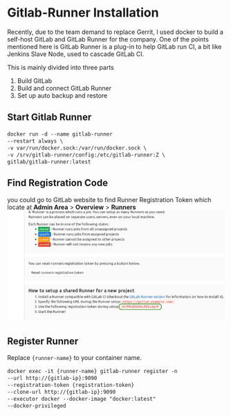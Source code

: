 # Gitlab-Runner Installation
Recently, due to the team demand to replace Gerrit, I used docker to build a self-host GitLab and GitLab Runner for the company. One of the points mentioned here is GitLab Runner is a plug-in to help GitLab run CI, a bit like Jenkins Slave Node, used to cascade GitLab CI.

This is mainly divided into three parts

1.  Build GitLab
2.  Build and connect GitLab Runner
3.  Set up auto backup and restore

## Start Gitlab Runner

    docker run -d --name gitlab-runner 
    --restart always \ 
    -v var/run/docker.sock:/var/run/docker.sock \  
    -v /srv/gitlab-runner/config:/etc/gitlab-runner:Z \   
    gitlab/gitlab-runner:latest



## Find Registration Code
you could go to GitLab website to find Runner Registration Token which locate at **Admin Area** > **Overview** > **Runners**
![enter image description here](https://github.com/heavyflood/demo/blob/master/1_uYRzvDZbcwInDqZ3lGeKsw.png?raw=true)



## Register Runner

Replace `{runner-name}` to your container name.

    docker exec -it {runner-name} gitlab-runner register -n 
    --url http://{gitlab-ip}:9090 
    --registration-token {registration-token} 
    --clone-url http://{gitlab-ip}:9090 
    --executor docker --docker-image "docker:latest" 
    --docker-privileged
